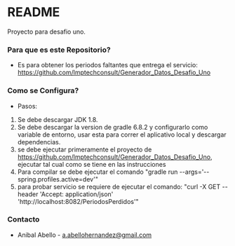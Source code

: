 # README #

Proyecto para desafio uno.

### Para que es este Repositorio? ###

* Es para obtener los periodos faltantes que entrega el servicio: https://github.com/lmptechconsult/Generador_Datos_Desafio_Uno

### Como se Configura? ###

* Pasos:

1. Se debe descargar JDK 1.8.
2. Se debe descargar la version de gradle 6.8.2 y configurarlo como variable de entorno, usar esta para correr el aplicativo local y descargar dependencias.
3. se debe ejecutar primeramente el proyecto de https://github.com/lmptechconsult/Generador_Datos_Desafio_Uno, ejecutar tal cual como se tiene en las instrucciones
4. Para compilar se debe ejecutar el comando "gradle run --args='--spring.profiles.active=dev'"
5. para probar servicio se requiere de ejecutar el comando: "curl -X GET --header 'Accept: application/json' 'http://localhost:8082/PeriodosPerdidos'"

### Contacto ###

* Anibal Abello - a.abellohernandez@gmail.com
